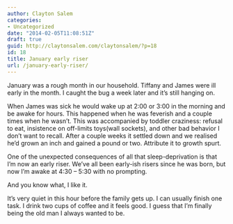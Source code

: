 ```yaml
---
author: Clayton Salem
categories:
- Uncategorized
date: "2014-02-05T11:08:51Z"
draft: true
guid: http://claytonsalem.com/claytonsalem/?p=18
id: 18
title: January early riser
url: /january-early-riser/
---
```

January was a rough month in our household. Tiffany and James were ill early in the month. I caught the bug a week later and it&#8217;s still hanging on.

When James was sick he would wake up at 2:00 or 3:00 in the morning and be awake for hours. This happened when he was feverish and a couple times when he wasn&#8217;t. This was accompanied by toddler craziness: refusal to eat, insistence on off-limits toys(wall sockets), and other bad behavior I don&#8217;t want to recall. After a couple weeks it settled down and we realised he&#8217;d grown an inch and gained a pound or two. Attribute it to growth spurt.

One of the unexpected consequences of all that sleep-deprivation is that I&#8217;m now an early riser. We&#8217;ve all been early-ish risers since he was born, but now I&#8217;m awake at 4:30 &#8211; 5:30 with no prompting.

And you know what, I like it.

It&#8217;s very quiet in this hour before the family gets up. I can usually finish one task. I drink two cups of coffee and it feels good. I guess that I&#8217;m finally being the old man I always wanted to be.